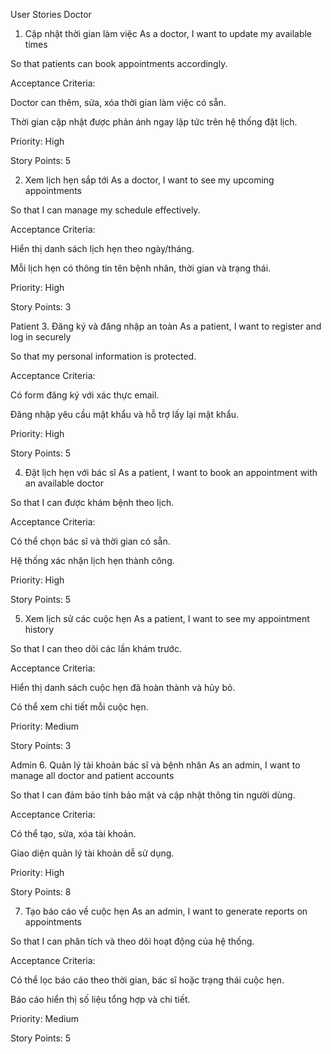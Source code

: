 User Stories
Doctor
1. Cập nhật thời gian làm việc
As a doctor, I want to update my available times

So that patients can book appointments accordingly.

Acceptance Criteria:

Doctor can thêm, sửa, xóa thời gian làm việc có sẵn.

Thời gian cập nhật được phản ánh ngay lập tức trên hệ thống đặt lịch.

Priority: High

Story Points: 5

2. Xem lịch hẹn sắp tới
As a doctor, I want to see my upcoming appointments

So that I can manage my schedule effectively.

Acceptance Criteria:

Hiển thị danh sách lịch hẹn theo ngày/tháng.

Mỗi lịch hẹn có thông tin tên bệnh nhân, thời gian và trạng thái.

Priority: High

Story Points: 3

Patient
3. Đăng ký và đăng nhập an toàn
As a patient, I want to register and log in securely

So that my personal information is protected.

Acceptance Criteria:

Có form đăng ký với xác thực email.

Đăng nhập yêu cầu mật khẩu và hỗ trợ lấy lại mật khẩu.

Priority: High

Story Points: 5

4. Đặt lịch hẹn với bác sĩ
As a patient, I want to book an appointment with an available doctor

So that I can được khám bệnh theo lịch.

Acceptance Criteria:

Có thể chọn bác sĩ và thời gian có sẵn.

Hệ thống xác nhận lịch hẹn thành công.

Priority: High

Story Points: 5

5. Xem lịch sử các cuộc hẹn
As a patient, I want to see my appointment history

So that I can theo dõi các lần khám trước.

Acceptance Criteria:

Hiển thị danh sách cuộc hẹn đã hoàn thành và hủy bỏ.

Có thể xem chi tiết mỗi cuộc hẹn.

Priority: Medium

Story Points: 3

Admin
6. Quản lý tài khoản bác sĩ và bệnh nhân
As an admin, I want to manage all doctor and patient accounts

So that I can đảm bảo tính bảo mật và cập nhật thông tin người dùng.

Acceptance Criteria:

Có thể tạo, sửa, xóa tài khoản.

Giao diện quản lý tài khoản dễ sử dụng.

Priority: High

Story Points: 8

7. Tạo báo cáo về cuộc hẹn
As an admin, I want to generate reports on appointments

So that I can phân tích và theo dõi hoạt động của hệ thống.

Acceptance Criteria:

Có thể lọc báo cáo theo thời gian, bác sĩ hoặc trạng thái cuộc hẹn.

Báo cáo hiển thị số liệu tổng hợp và chi tiết.

Priority: Medium

Story Points: 5
